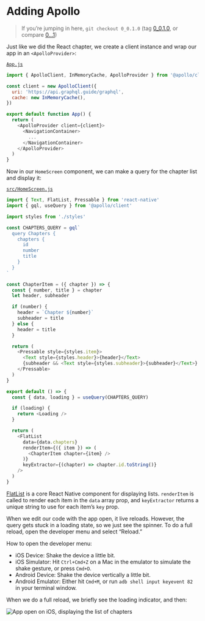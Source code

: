# Adding Apollo

> If you’re jumping in here, `git checkout 0_0.1.0` (tag [0_0.1.0](https://github.com/GraphQLGuide/guide/tree/0_0.1.0), or compare [0...1](https://github.com/GraphQLGuide/guide/compare/0_0.1.0...1_0.1.0))

Just like we did the React chapter, we create a client instance and wrap our app in an `<ApolloProvider>`:

[`App.js`](https://github.com/GraphQLGuide/guide-react-native/blob/1_0.1.0/App.js)

```js
import { ApolloClient, InMemoryCache, ApolloProvider } from '@apollo/client'

const client = new ApolloClient({
  uri: 'https://api.graphql.guide/graphql',
  cache: new InMemoryCache(),
})

export default function App() {
  return (
    <ApolloProvider client={client}>
      <NavigationContainer>
        ...
      </NavigationContainer>
    </ApolloProvider>
  )
}
```

Now in our `HomeScreen` component, we can make a query for the chapter list and display it:

[`src/HomeScreen.js`](https://github.com/GraphQLGuide/guide-react-native/blob/1_0.1.0/src/HomeScreen.js)

```js
import { Text, FlatList, Pressable } from 'react-native'
import { gql, useQuery } from '@apollo/client'

import styles from './styles'

const CHAPTERS_QUERY = gql`
  query Chapters {
    chapters {
      id
      number
      title
    }
  }
`

const ChapterItem = ({ chapter }) => {
  const { number, title } = chapter
  let header, subheader

  if (number) {
    header = `Chapter ${number}`
    subheader = title
  } else {
    header = title
  }

  return (
    <Pressable style={styles.item}>
      <Text style={styles.header}>{header}</Text>
      {subheader && <Text style={styles.subheader}>{subheader}</Text>}
    </Pressable>
  )
}

export default () => {
  const { data, loading } = useQuery(CHAPTERS_QUERY)

  if (loading) {
    return <Loading />
  }

  return (
    <FlatList
      data={data.chapters}
      renderItem={({ item }) => (
        <ChapterItem chapter={item} />
      )}
      keyExtractor={(chapter) => chapter.id.toString()}
    />
  )
}
```

[FlatList](https://reactnative.dev/docs/flatlist.html) is a core React Native component for displaying lists. `renderItem` is called to render each item in the `data` array prop, and `keyExtractor` returns a unique string to use for each item’s `key` prop.

When we edit our code with the app open, it live reloads. However, the query gets stuck in a loading state, so we just see the spinner. To do a full reload, open the developer menu and select “Reload.”

How to open the developer menu:

- iOS Device: Shake the device a little bit.
- iOS Simulator: Hit `Ctrl+Cmd+Z` on a Mac in the emulator to simulate the shake gesture, or press `Cmd+D`.
- Android Device: Shake the device vertically a little bit.
- Android Emulator: Either hit `Cmd+M`, or run `adb shell input keyevent 82` in your terminal window.

When we do a full reload, we briefly see the loading indicator, and then:

![App open on iOS, displaying the list of chapters](../img/expo-home-screen.png)

